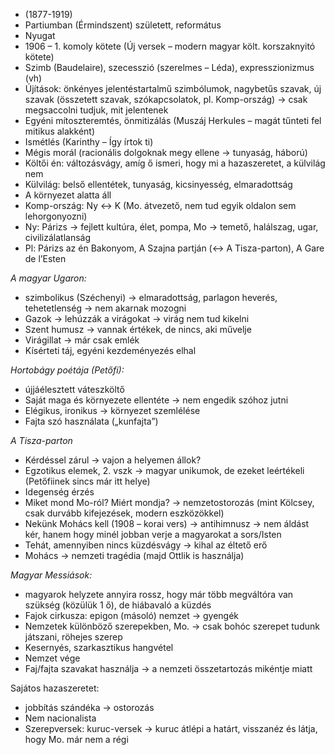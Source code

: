  - (1877-1919)
 - Partiumban (Érmindszent) született, református
 - Nyugat
 - 1906 – 1. komoly kötete (Új versek – modern magyar költ. korszaknyitó kötete)
 - Szimb (Baudelaire), szecesszió (szerelmes – Léda), expresszionizmus (vh)
 - Újítások: önkényes jelentéstartalmű szimbólumok, nagybetűs szavak, új szavak (összetett szavak, szókapcsolatok, pl. Komp-ország) → csak megsaccolni tudjuk, mit jelentenek
 - Egyéni mítoszteremtés, önmitizálás (Muszáj Herkules – magát tűnteti fel mitikus alakként)
 - Ismétlés (Karinthy – Így írtok ti)
 - Mégis morál (racionális dolgoknak megy ellene → tunyaság, háború)
 - Költői én: változásvágy, amíg ő ismeri, hogy mi a hazaszeretet, a külvilág nem
 - Külvilág: belső ellentétek, tunyaság, kicsinyesség, elmaradottság
 - A környezet alatta áll
 - Komp-ország: Ny <→ K (Mo. átvezető, nem tud egyik oldalon sem lehorgonyozni)
 - Ny: Párizs → fejlett kultúra, élet, pompa, Mo → temető, halálszag, ugar, civilizálatlanság
 - Pl: Párizs az én Bakonyom, A Szajna partján (<→ A Tisza-parton), A Gare de l’Esten

*A magyar Ugaron:*
 - szimbolikus (Széchenyi) → elmaradottság, parlagon heverés, tehetetlenség → nem akarnak mozogni
 - Gazok → lehúzzák a virágokat → virág nem tud kikelni
 - Szent humusz → vannak értékek, de nincs, aki művelje
 - Virágillat → már csak emlék
 - Kísérteti táj, egyéni kezdeményezés elhal

*Hortobágy poétája (Petőfi):*
 - újjáélesztett váteszköltő
 - Saját maga és környezete ellentéte → nem engedik szóhoz jutni
 - Elégikus, ironikus → környezet szemlélése
 - Fajta szó használata („kunfajta”)

*A Tisza-parton*
 - Kérdéssel zárul → vajon a helyemen állok?
 - Egzotikus elemek, 2. vszk → magyar unikumok, de ezeket leértékeli (Petőfiinek sincs már itt helye)
 - Idegenség érzés
 - Miket mond Mo-ról? Miért mondja? → nemzetostorozás (mint Kölcsey, csak durvább kifejezések, modern eszközökkel)
 - Nekünk Mohács kell (1908 – korai vers) → antihimnusz → nem áldást kér, hanem hogy minél jobban verje a magyarokat a sors/Isten
 - Tehát, amennyiben nincs küzdésvágy → kihal az éltető erő
 - Mohács → nemzeti tragédia (majd Ottlik is használja)

*Magyar Messiások:*
 - magyarok helyzete annyira rossz, hogy már több megváltóra van szükség (közülük 1 ő), de hiábavaló a küzdés
 - Fajok cirkusza: epigon (másoló) nemzet → gyengék
 - Nemzetek különböző szerepekben, Mo. → csak bohóc szerepet tudunk játszani, röhejes szerep
 - Kesernyés, szarkasztikus hangvétel
 - Nemzet vége
 - Faj/fajta szavakat használja → a nemzeti összetartozás mikéntje miatt


Sajátos hazaszeretet:
 - jobbítás szándéka → ostorozás
 - Nem nacionalista
 - Szerepversek: kuruc-versek → kuruc átlépi a határt, visszanéz és látja, hogy Mo. már nem a régi
